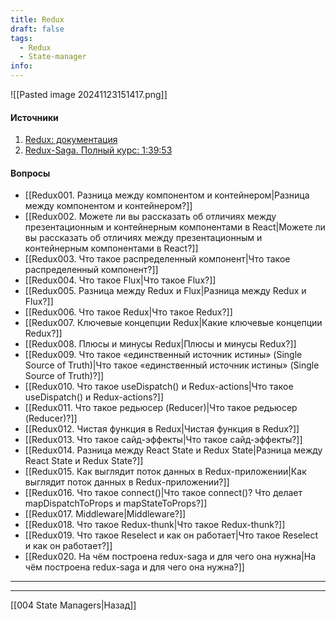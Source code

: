 ```yaml
---
title: Redux
draft: false
tags:
  - Redux
  - State-manager
info:
---
```


![[Pasted image 20241123151417.png]]

#### Источники

1. [Redux: документация](https://react-redux.js.org/introduction/getting-started)
2. [Redux-Saga. Полный курс: 1:39:53](https://www.youtube.com/watch?v=Vzt9Re9Tbjc&list=PLNkWIWHIRwMFKmmIPVaCPpusgloMMgxN2&index=14)

#### Вопросы

* [[Redux001. Разница между компонентом и контейнером|Разница между компонентом и контейнером?]]
* [[Redux002. Можете ли вы рассказать об отличиях между презентационным и контейнерным компонентами в React|Можете ли вы рассказать об отличиях между презентационным и контейнерным компонентами в React?]]
* [[Redux003. Что такое распределенный компонент|Что такое распределенный компонент?]]
* [[Redux004. Что такое Flux|Что такое Flux?]]
* [[Redux005. Разница между Redux и Flux|Разница между Redux и Flux?]]
* [[Redux006. Что такое Redux|Что такое Redux?]]
* [[Redux007. Ключевые концепции Redux|Какие ключевые концепции Redux?]]
* [[Redux008. Плюсы и минусы Redux|Плюсы и минусы Redux?]]
* [[Redux009. Что такое «единственный источник истины» (Single Source of Truth)|Что такое «единственный источник истины» (Single Source of Truth)?]]
* [[Redux010. Что такое useDispatch() и Redux-actions|Что такое useDispatch() и Redux-actions?]]
* [[Redux011. Что такое редьюсер (Reducer)|Что такое редьюсер (Reducer)?]]
* [[Redux012. Чистая функция в Redux|Чистая функция в Redux?]]
* [[Redux013. Что такое сайд-эффекты|Что такое сайд-эффекты?]]
* [[Redux014. Разница между React State и Redux State|Разница между React State и Redux State?]]
* [[Redux015. Как выглядит поток данных в Redux-приложении|Как выглядит поток данных в Redux-приложении?]]
* [[Redux016. Что такое connect()|Что такое connect()? Что делает mapDispatchToProps и mapStateToProps?]]
* [[Redux017. Middleware|Middleware?]]
* [[Redux018. Что такое Redux-thunk|Что такое Redux-thunk?]]
* [[Redux019. Что такое Reselect и как он работает|Что такое Reselect и как он работает?]]
* [[Redux020. На чём построена redux-saga и для чего она нужна|На чём построена redux-saga и для чего она нужна?]]

___
___

[[004 State Managers|Назад]]
